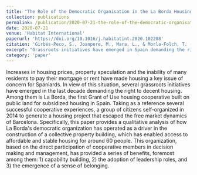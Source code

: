 ```yaml
---
title: "The Role of the Democratic Organisation in the La Borda Housing Cooperative in Spain"
collection: publications
permalink: /publication/2020-07-21-the-role-of-the-democratic-organisation
date: 2020-07-21
venue: 'Habitat International'
paperurl: 'https://doi.org/10.1016/j.habitatint.2020.102208'
citation: 'Girbés-Peco, S., Joanpere, M., Mara, L., & Morla-Folch, T. (2020). The Role of the Democratic Organisation in the La Borda Housing Cooperative in Spain. Habitat International, 102.'
excerpt: "Grassroots initiatives have emerged in Spain demanding the right to decent housing. La Borda offers an alternative to free market dynamics. Its democratic organization has promoted the project's success. Residents' involvement increased their capacities, leadership and bonds."
category: 'paper'
---
```


Increases in housing prices, property speculation and the inability of many residents to pay their mortgage or rent have made housing a key issue of concern for Spaniards. In view of this situation, several grassroots initiatives have emerged in the last decade demanding the right to decent housing. Among them is La Borda, the first Grant of Use housing cooperative built on public land for subsidized housing in Spain. Taking as a reference several successful cooperative experiences, a group of citizens self-organized in 2014 to generate a housing project that escaped the free market dynamics of Barcelona. Specifically, this paper provides a qualitative analysis of how La Borda's democratic organization has operated as a driver in the construction of a collective property building, which has enabled access to affordable and stable housing for around 60 people. This organization, based on the direct participation of cooperative members in decision making and management, has provided a series of benefits, foremost among them: 1) capability building, 2) the adoption of leadership roles, and 3) the emergence of a sense of belonging.
